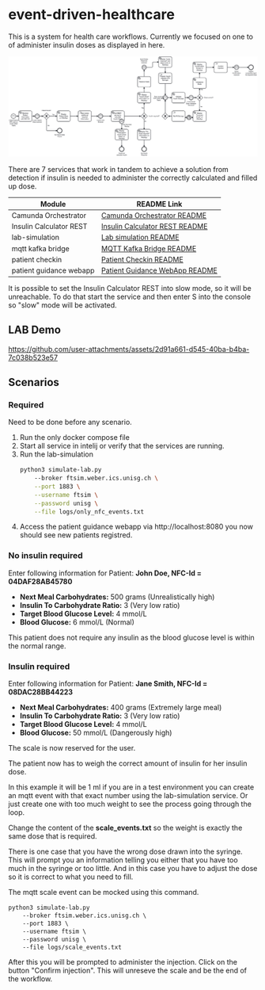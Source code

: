 # event-driven-healthcare
This is a system for health care workflows. Currently we focused on one to of administer insulin doses as displayed in here. 

![BPMN Process](/camunda-orchestrator/src/main/resources/process.png)

There are 7 services that work in tandem to achieve a solution from detection if insulin is needed to administer the correctly calculated and filled up dose. 

| Module| README Link|
|-------------|-------------|
| Camunda Orchestrator | [Camunda Orchestrator README](camunda-orchestrator/README.md) |
| Insulin Calculator REST     | [Insulin Calculator REST README](/insulin-calculator-rest/README.md)         |
| lab-simulation   | [Lab simulation README](/lab-simulation/README.md)   |
| mqtt kafka bridge       | [MQTT Kafka Bridge README](/mqtt-kafka-bridge/README.md)          |
| patient checkin      | [Patient Checkin README](/patient-checkin/README.md)        |
| patient guidance webapp           | [Patient Guidance WebApp README](/patient-guidance-webapp/README.md)                 |

It is possible to set the Insulin Calculator REST into slow mode, so it will be unreachable. To do that start the service and then enter S into the console so "slow" mode will be activated.

## LAB Demo

https://github.com/user-attachments/assets/2d91a661-d545-40ba-b4ba-7c038b523e57



## Scenarios 

### Required 
Need to be done before any scenario. 

1) Run the only docker compose file 
2) Start all service in intelij or verify that the services are running. 
3) Run the lab-simulation 
    ```bash
    python3 simulate-lab.py
        --broker ftsim.weber.ics.unisg.ch \
        --port 1883 \
        --username ftsim \
        --password unisg \
        --file logs/only_nfc_events.txt
    ```
4) Access the patient guidance webapp via http://localhost:8080 you now should see new patients registred.

### No insulin required

Enter following information for Patient: **John Doe, NFC-Id = 04DAF28AB45780**
* **Next Meal Carbohydrates:** 500 grams (Unrealistically high)
* **Insulin To Carbohydrate Ratio:** 3 (Very low ratio)
* **Target Blood Glucose Level:** 4 mmol/L
* **Blood Glucose:** 6 mmol/L (Normal)

This patient does not require any insulin as the blood glucose level is within the normal range.

### Insulin required

Enter following information for Patient: **Jane Smith, NFC-Id = 08DAC28BB44223**

* **Next Meal Carbohydrates:** 400 grams (Extremely large meal)
* **Insulin To Carbohydrate Ratio:** 3 (Very low ratio)
* **Target Blood Glucose Level:** 4 mmol/L
* **Blood Glucose:** 50 mmol/L (Dangerously high)

The scale is now reserved for the user. 

The patient now has to weigh the correct amount of insulin for her insulin dose. 

In this example it will be 1 ml if you are in a test environment you can create an mqtt event with that exact number using the lab-simulation service. Or just create one with too much weight to see the process going through the loop. 

Change the content of the **scale_events.txt** so the weight is exactly the same dose that is required. 

There is one case that you have the wrong dose drawn into the syringe. This will prompt you an information telling you either that you have too much in the syringe or too little. And in this case you have to adjust the dose so it is correct to what you need to fill. 

The mqtt scale event can be mocked using this command.

    python3 simulate-lab.py
        --broker ftsim.weber.ics.unisg.ch \
        --port 1883 \
        --username ftsim \
        --password unisg \
        --file logs/scale_events.txt

After this you will be prompted to administer the injection. Click on the button "Confirm injection". This will unreseve the scale and be the end of the workflow. 

